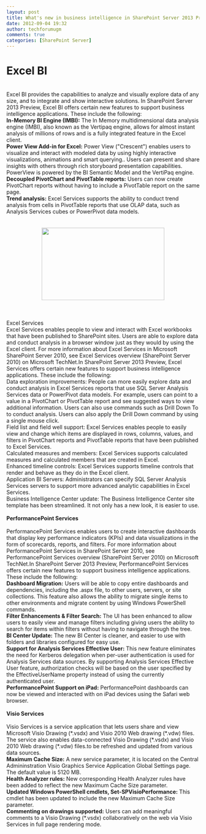```yaml
---
layout: post
title: What's new in business intelligence in SharePoint Server 2013 Preview
date: 2012-09-04 19:32
author: techforumugm
comments: true
categories: [SharePoint Server]
---
```

<h1 class="heading"><span>Excel BI</span></h1><div class="heading"> </div><span>Excel BI provides the capabilities to analyze and visually explore data of  any size, and to integrate and show interactive solutions. In SharePoint Server  2013 Preview, Excel BI offers certain new features to support business  intelligence applications. </span><span>These include the following:</span><br /><div class="section"><span></span></div><div class="unordered"><span><b>In-Memory BI Engine (IMBI):</b> The In Memory multidimensional data  analysis engine (IMBI), also known as the Vertipaq engine, allows for almost  instant analysis of millions of rows and is a fully integrated feature in the  Excel client.</span></div><div class="unordered"><span></span><span></span></div><div class="unordered"><span><b>Power View Add-in for Excel:</b> Power View ("Crescent") enables users to  visualize and interact with modeled data by using highly interactive  visualizations, animations and smart querying.. Users can present and share  insights with others through rich storyboard presentation capabilities.  PowerView is powered by the BI Semantic Model and the VertiPaq engine.</span></div><div class="unordered"><span></span><span></span><span><b>Decoupled PivotChart and PivotTable reports:</b> Users can now create  PivotChart reports without having to include a PivotTable report on the same  page.</span></div><div class="unordered"><span></span><span><b>Trend analysis:</b> Excel Services supports the ability to conduct trend  analysis from cells in PivotTable reports that use OLAP data, such as Analysis  Services cubes or PowerPivot data models.</span></div><a href="http://www.blogger.com/null" name="ExcelServices"></a><span></span><br /><span style="font-family:Trebuchet MS;"></span><br /><div class="separator" style="clear:both;text-align:center;"><a href="https://techforumugm.files.wordpress.com/2012/09/3eb03-bi-bmp.jpg" style="margin-left:1em;margin-right:1em;"><img border="0" height="189" src="https://techforumugm.files.wordpress.com/2012/09/3eb03-bi-bmp.jpg?w=300" width="320" /></a></div><br /><span style="font-family:Trebuchet MS;"></span><br /><span style="font-family:Trebuchet MS;"></span><br /><span>Excel Services</span><br /><span></span><span>Excel Services enables people to view and interact with Excel workbooks that  have been published to SharePoint sites. Users are able to explore data and  conduct analysis in a browser window just as they would by using the Excel  client. For more information about Excel Services in Microsoft SharePoint Server  2010, see Excel Services overview (SharePoint Server 2010) on Microsoft  TechNet.In SharePoint Server 2013 Preview, Excel Services offers certain new  features to support business intelligence applications. These include the  following:</span><span></span><br /><span>Data exploration improvements: People can more easily explore data and  conduct analysis in Excel Services reports that use SQL Server Analysis Services  data or PowerPivot data models. For example, users can point to a value in a  PivotChart or PivotTable report and see suggested ways to view additional  information. Users can also use commands such as Drill Down To to conduct  analysis. Users can also apply the Drill Down command by using a single mouse  click.</span><br /><div class="unordered"><span></span><span>Field list and field well support: Excel Services enables people to easily  view and change which items are displayed in rows, columns, values, and filters  in PivotChart reports and PivotTable reports that have been published to Excel  Services.</span></div><div class="unordered"><span>Calculated measures and members: Excel Services supports calculated measures  and calculated members that are created in Excel.</span><span></span></div><div class="unordered"><span>Enhanced timeline controls: Excel Services supports timeline controls that  render and behave as they do in the Excel client.</span></div><div class="unordered"><span>Application BI Servers: Administrators can specify SQL Server Analysis  Services servers to support more advanced analytic capabilities in Excel  Services.</span><span></span></div><div class="unordered"><span>Business Intelligence Center update: The Business Intelligence Center site  template has been streamlined. It not only has a new look, it is easier to  use.</span></div><a href="http://www.blogger.com/null" name="PerfPt"></a><span></span><br /><span><strong>PerformancePoint Services</strong></span><br /><span></span><br /><div class="section"><span>PerformancePoint Services enables users to create interactive dashboards that  display key performance indicators (KPIs) and data visualizations in the form of  scorecards, reports, and filters. For more information about PerformancePoint  Services in SharePoint Server 2010, see PerformancePoint Services overview  (SharePoint Server 2010) on Microsoft TechNet.In SharePoint Server 2013 Preview,  PerformancePoint Services offers certain new features to support business  intelligence applications. These include the following:</span></div><div class="section"><span></span><span><b>Dashboard Migration:</b> Users will be able to copy entire dashboards and  dependencies, including the .aspx file, to other users, servers, or site  collections. This feature also allows the ability to migrate single items to  other environments and migrate content by using Windows PowerShell commands.</span><span></span></div><div class="section"><span><b>Filter Enhancements &amp; Filter Search:</b> The UI has been enhanced to  allow users to easily view and manage filters including giving users the ability  to search for items within filters without having to navigate through the  tree.</span></div><div class="section"><span><b>BI Center Update:</b> The new BI Center is cleaner, and easier to use with  folders and libraries configured for easy use.</span><span></span></div><div class="section"><span><b>Support for Analysis Services Effective User:</b> This new feature  eliminates the need for Kerberos delegation when per-user authentication is used  for Analysis Services data sources. By supporting Analysis Services Effective  User feature, authorization checks will be based on the user specified by the  EffectiveUserName property instead of using the currently authenticated  user.</span></div><div class="section"><span><b>PerformancePoint Support on iPad:</b> PerformancePoint dashboards can now  be viewed and interacted with on iPad devices using the Safari web  browser.</span></div><a href="http://www.blogger.com/null" name="VisioSvcs"></a><span></span><br /><span><strong>Visio Services</strong></span><br /><strong><span style="font-family:Trebuchet MS;"></span></strong><br /><span></span><span>Visio Services is a service application that lets users share and view  Microsoft Visio Drawing (*.vsdx) and Visio 2010 Web drawing (*.vdw) files. The  service also enables data-connected Visio Drawing (*.vsdx) and Visio 2010 Web  drawing (*.vdw) files.to be refreshed and updated from various data sources.  </span><br /><span><b>Maximum Cache Size:</b> A new service parameter, it is located on the  Central Admininstration Visio Graphics Service Application Global Settings page.  The default value is 5120 MB.</span><span></span><br /><span><b>Health Analyzer rules:</b> New corresponding Health Analyzer rules have  been added to reflect the new Maximum Cache Size parameter.</span><br /><span><b>Updated Windows PowerShell cmdlets, Set-SPVisioPerformance:</b> This  cmdlet has been updated to include the new Maximum Cache Size parameter.</span><span></span><br /><span><b>Commenting on drawings supported:</b> Users can add meaningful comments to  a Visio Drawing (*.vsdx) collaboratively on the web via Visio Services in full  page rendering mode.</span>
